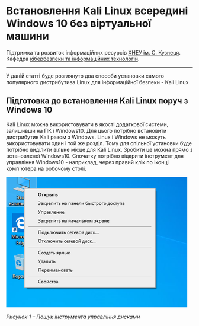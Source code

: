 # Встановлення Kali Linux всередині Windows 10 без віртуальної машини

Підтримка та розвиток інформаційних ресурсів [ХНЕУ ім. С. Кузнеця](https://www.hneu.edu.ua/). Кафедра [кібербезпеки та інформаційних технологій](http://www.kafcbit.hneu.edu.ua/).

---
У даній статті буде розглянуто два способи установки самого популярного дистрибутива Linux для інформаційної безпеки - Kali Linux

## Підготовка до встановлення Kali Linux поруч з Windows 10

Kali Linux можна використовувати в якості додаткової системи, залишивши на ПК і Windows10. Для цього потрібно встановити дистрибутив Kali разом з Windows.
Linux і Windows не можуть використовувати один і той же розділ. Тому для спільної установки буде потрібно виділити вільне місце для Kali Linux. Зробити це можна прямо з встановленої Windows10.
Спочатку потрібно відкрити інструмент для управління Windows10 - наприклад, через правий клік по іконці комп'ютера на робочому столі.

![](img/img-6001.png)

*Рисунок 1 – Пошук інструмента управління дисками*
